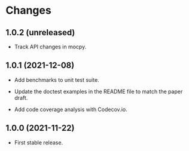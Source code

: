 # Changes

## 1.0.2 (unreleased)

- Track API changes in mocpy.

## 1.0.1 (2021-12-08)

- Add benchmarks to unit test suite.

- Update the doctest examples in the README file to match the paper draft.

- Add code coverage analysis with Codecov.io.

## 1.0.0 (2021-11-22)

- First stable release.
